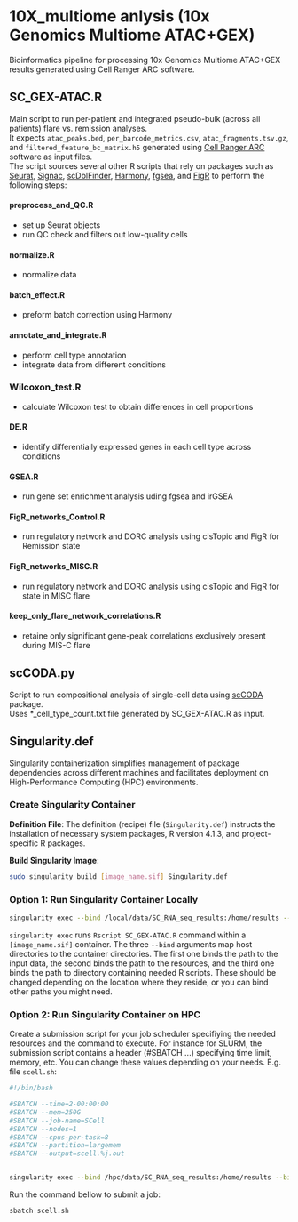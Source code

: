 # 10X_multiome anlysis (10x Genomics Multiome ATAC+GEX)

Bioinformatics pipeline for processing 10x Genomics Multiome ATAC+GEX results generated using Cell Ranger ARC software.

## SC_GEX-ATAC.R
Main script to run per-patient and integrated pseudo-bulk (across all patients) flare vs. remission analyses.<br>
It expects `atac_peaks.bed`, `per_barcode_metrics.csv`, `atac_fragments.tsv.gz`, and `filtered_feature_bc_matrix.h5` generated using [Cell Ranger ARC](https://support.10xgenomics.com/single-cell-multiome-atac-gex/software/overview/welcome) software as input files.<br>
The script sources several other R scripts that rely on packages such as [Seurat](https://satijalab.org/seurat/), [Signac](https://stuartlab.org/signac/), [scDblFinder](https://github.com/plger/scDblFinder), [Harmony](https://github.com/immunogenomics/harmony), [fgsea](https://github.com/alserglab/fgsea), and [FigR](https://github.com/buenrostrolab/FigR) to perform the following steps:

#### preprocess_and_QC.R
* set up Seurat objects
* run QC check and filters out low-quality cells

#### normalize.R
* normalize data

#### batch_effect.R
* preform batch correction using Harmony

#### annotate_and_integrate.R
* perform cell type annotation
* integrate data from different conditions

### Wilcoxon_test.R
* calculate Wilcoxon test to obtain differences in cell proportions

#### DE.R
* identify differentially expressed genes in each cell type across conditions

#### GSEA.R
* run gene set enrichment analysis uding fgsea and irGSEA

#### FigR_networks_Control.R
* run regulatory network and DORC analysis using cisTopic and FigR for Remission state

#### FigR_networks_MISC.R
* run regulatory network and DORC analysis using cisTopic and FigR for state in MISC flare

#### keep_only_flare_network_correlations.R
* retaine only significant gene-peak correlations exclusively present during MIS-C flare


## scCODA.py
Script to run compositional analysis of single-cell data using [scCODA](https://sccoda.readthedocs.io/en/latest/getting_started.html) package.<br>
Uses *_cell_type_count.txt file generated by SC_GEX-ATAC.R as input.


## Singularity.def

Singularity containerization simplifies management of package dependencies across different machines and facilitates deployment on High-Performance Computing (HPC) environments.

### Create Singularity Container

**Definition File**: The definition (recipe) file (`Singularity.def`) instructs the installation of necessary system packages, R version 4.1.3, and project-specific R packages.

**Build Singularity Image**:
```bash
sudo singularity build [image_name.sif] Singularity.def
```

### Option 1: Run Singularity Container Locally

```bash
singularity exec --bind /local/data/SC_RNA_seq_results:/home/results --bind /local/data/resources:/home/resources --bind /local/data/scripts:/home/scripts [image_name.sif] Rscript SC_GEX-ATAC.R
```

`singularity exec` runs `Rscript SC_GEX-ATAC.R` command within a `[image_name.sif]` container. The three `--bind` arguments map host directories to the container directories. The first one binds the path to the input data, the second binds the path to the resources, and the third one binds the path to directory containing needed R scripts. These should be changed depending on the location where they reside, or you can bind other paths you might need.

### Option 2: Run Singularity Container on HPC

Create a submission script for your job scheduler specifiying the needed resources and the command to execute. For instance for SLURM, the submission script contains a header (#SBATCH ...) specifying time limit, memory, etc. You can change these values depending on your needs. E.g. file `scell.sh`:

```bash
#!/bin/bash

#SBATCH --time=2-00:00:00
#SBATCH --mem=250G
#SBATCH --job-name=SCell
#SBATCH --nodes=1
#SBATCH --cpus-per-task=8
#SBATCH --partition=largemem
#SBATCH --output=scell.%j.out


singularity exec --bind /hpc/data/SC_RNA_seq_results:/home/results --bind /hpc/data/resources:/home/resources --bind /hpc/data/scripts:/home/scripts SCell.sif Rscript SC_GEX-ATAC.R
```

Run the command bellow to submit a job:

```bash
sbatch scell.sh